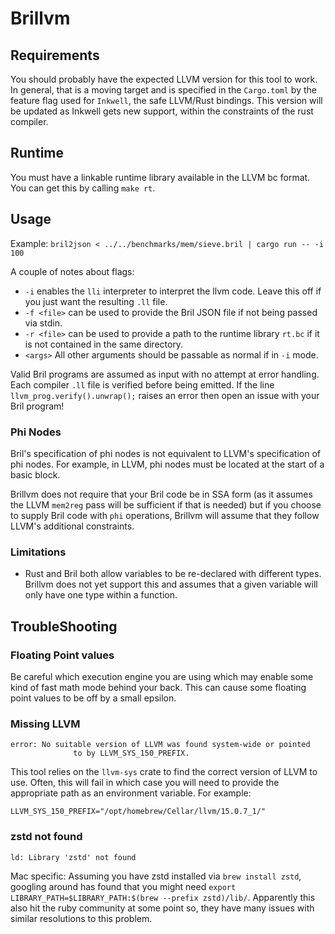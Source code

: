 # Brillvm

## Requirements

You should probably have the expected LLVM version for this tool to work. In
general, that is a moving target and is specified in the `Cargo.toml` by the
feature flag used for `Inkwell`, the safe LLVM/Rust bindings. This version will
be updated as Inkwell gets new support, within the constraints of the rust compiler.

## Runtime

You must have a linkable runtime library available in the LLVM bc format.
You can get this by calling `make rt`.

## Usage

Example: `bril2json < ../../benchmarks/mem/sieve.bril | cargo run -- -i 100`

A couple of notes about flags:

- `-i` enables the `lli` interpreter to interpret the llvm code. Leave this off if you just want the resulting `.ll` file.
- `-f <file>` can be used to provide the Bril JSON file if not being passed via stdin.
- `-r <file>` can be used to provide a path to the runtime library `rt.bc` if it is not contained in the same directory.
- `<args>` All other arguments should be passable as normal if in `-i` mode.

Valid Bril programs are assumed as input with no attempt at error handling. Each
compiler `.ll` file is verified before being emitted. If the line
`llvm_prog.verify().unwrap();` raises an error then open an issue with your Bril
program!

### Phi Nodes

Bril's specification of phi nodes is not equivalent to LLVM's specification of
phi nodes. For example, in LLVM, phi nodes must be located at the start of a basic
block.

Brillvm does not require that your Bril code be in SSA form (as it assumes
the LLVM `mem2reg` pass will be sufficient if that is needed) but if you choose
to supply Bril code with `phi` operations, Brillvm will assume that they follow
LLVM's additional constraints.

### Limitations

- Rust and Bril both allow variables to be re-declared with different types. Brillvm
  does not yet support this and assumes that a given variable will only have one
  type within a function.

## TroubleShooting

### Floating Point values

Be careful which execution engine you are using which may enable some kind of fast math mode behind your back. This can cause some floating point values to be off by a small epsilon.

### Missing LLVM

```shell
error: No suitable version of LLVM was found system-wide or pointed
              to by LLVM_SYS_150_PREFIX.
```

This tool relies on the `llvm-sys` crate to find the correct version of LLVM to use. Often, this will fail in which case you will need to provide the appropriate path as an environment variable. For example:

```shell
LLVM_SYS_150_PREFIX="/opt/homebrew/Cellar/llvm/15.0.7_1/"
```

### zstd not found

```shell
ld: Library 'zstd' not found
```

Mac specific: Assuming you have zstd installed via `brew install zstd`, googling
around has found that you might need
`export LIBRARY_PATH=$LIBRARY_PATH:$(brew --prefix zstd)/lib/`. Apparently this
also hit the ruby community at some point so, they have many issues with similar
resolutions to this problem.
